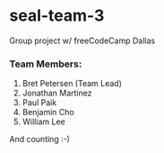 # seal-team-3
Group project w/ freeCodeCamp Dallas

### Team Members:
1. Bret Petersen (Team Lead)
2. Jonathan Martinez
3. Paul Paik
4. Benjamin Cho
5. William Lee

And counting :-)
